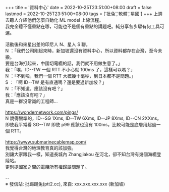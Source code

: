 +++
title = '資料中心'
date = 2022-10-25T23:51:00+08:00
draft = false
lastmod = 2022-10-25T23:51:00+08:00
tags = ['批兔','軟體','星國']
+++
上週去聽人介紹他們怎麼自動化 ML model 上線流程。<br>
我完全聽不懂重點在哪，可能也不是個有重點的講題吧。純分享各步驟有何工具可選。<br>
<br>
活動後和來星出差的印尼人 N、星人 S 聊。<br>
N ：「我們公司剛起來時，新加坡還沒有資料中心，所以資料都存在台灣，至今未搬。<br>
      要是台海打起來，中國切電纜的話，我們就不用做生意了。」<br>
我：「唉，ID--TW 一個 RTT 不小心就 100ms 了，這樣可以嗎？」<br>
N ：「不到啦，我們一個 RTT 大概幾十毫秒，到日本都不是問題。」<br>
S ︰「啊 ID--TW 是有直通嗎？還是要過新加坡？」<br>
N ：「不知道，應該沒有吧？」<br>
我：「應該沒有吧？」<br>
真是一群沒常識的工程師…<br>
<br>
https://wondernetwork.com/pings/<br>
N 說得蠻準的，ID--SG 1Xms, ID--TW 6Xms, ID--JP 8Xms, ID--CN 2XXms。<br>
即使我平常看 SG--TW 即使 p99 應該也沒有 100ms，比較可能是底層用超過一個 RTT。<br>
<br>
https://www.submarinecablemap.com/<br>
我覺得台灣的地理教育真的該加強。<br>
別讓大家跟我一樣，知道長城內 Zhangjiakou 在河北，卻不知台灣有幾個海纜登陸站。<br>
更別提國家之間的電纜所有權歸屬問題了。<br>
<br>
--<br>
※ 發信站: 批踢踢兔(ptt2.cc), 來自: xxx.xxx.xxx.xxx (新加坡)<br>
